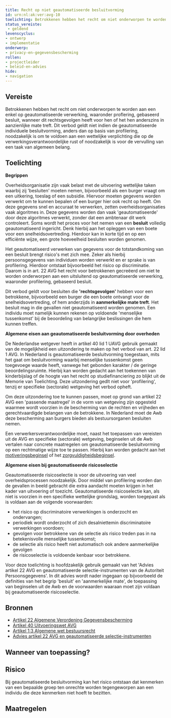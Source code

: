 ```yaml
---
title: Recht op niet geautomatiseerde besluitvorming
id: urn:nl:ak:ver:avg-10
toelichting: Betrokkenen hebben het recht om niet onderworpen te worden aan een enkel op geautomatiseerde verwerking, waaronder proflering, gebaseerd besluit, wanneer dit rechtsgevolgen heeft voor hen of het hen anderszins in aanzienlijke mate treft.
status_vereiste: 
 - geldend
levenscyclus: 
- ontwerp
- implementatie
onderwerp:
- privacy-en-gegevensbescherming
rollen:
- projectleider
- beleid-en-advies
hide:
- navigation
---
```


<!-- tags -->

## Vereiste

Betrokkenen hebben het recht om niet onderworpen te worden aan een enkel op geautomatiseerde verwerking, waaronder proflering, gebaseerd besluit, wanneer dit rechtsgevolgen heeft voor hen of het hen anderszins in aanzienlijke mate treft. Dit verbod geldt niet indien de  geautomatiseerde individuele besluitvorming, anders dan op basis van profilering, noodzakelijk is om te voldoen aan een wettelijke verplichting die op de verwerkingsverantwoordelijke rust of noodzakelijk is voor de vervulling van een taak van algemeen belang.

## Toelichting

**Begrippen**

Overheidsorganisatie zijn vaak belast met de uitvoering wettelijke taken waarbij zij 'besluiten' moeten nemen, bijvoorbeeld als een burger vraagt om een uitkering, toeslag of een subsidie.
Hiervoor moeten gegevens worden verwerkt om te kunnen bepalen of een burger hier ook recht op heeft. Om deze gegevens snel en accuraat te verwerken, zetten overheidsorganisaties vaak algoritmes in. Deze gegevens worden dan vaak 'geautomatiseerde' door deze algoritmes verwerkt, zonder dat een ambtenaar dit werk controleert.
Soms wordt het proces voor het nemen van een **besluit** volledig geautomatiseerd ingericht. Denk hierbij aan het opleggen van een boete voor een snelheidsovertreding. Hierdoor kan in korte tijd en op een efficiënte wijze, een grote hoeveelheid besluiten worden genomen. 

Het geautomatiseerd verwerken van gegevens voor de totstandkoming van een besluit brengt risico's met zich mee. Zeker als hierbij persoonsgegevens van individuen worden verwerkt en er sprake is van profilering. Hierdoor ontstaat bijvoorbeeld het risico op discriminatie. Daarom is in art. 22 AVG het recht voor betrokkenen gecreëerd om niet te worden onderworpen aan een uitsluitend op geautomatiseerde verwerking, waaronder profilering, gebaseerd besluit.

Dit verbod geldt voor besluiten die **'rechtsgevolgen'** hebben voor een betrokkene, bijvoorbeeld een burger die een boete ontvangt voor de snelheidsovertreding, of hem anderzijds in **aanmerkelijke mate treft**. 
Het besluit mag in die gevallen niet geautomatiseerd worden genomen. Een individu moet namelijk kunnen rekenen op voldoende 'menselijke tussenkomst' bij de beoordeling van belangrijke beslissingen die hem kunnen treffen.

**Algemene eisen aan geautomatiseerde besluitvorming door overheden**

De Nederlandse wetgever heeft in artikel 40 lid 1 UAVG gebruik gemaakt van de mogelijkheid een uitzondering te maken op het verbod van art. 22 lid 1 AVG. In Nederland is geautomatiseerde besluitvorming toegestaan, mits het gaat om besluitvorming waarbij menselijke tussenkomst geen toegevoege waarde heeft, vanwege het gebonden karakter / de geringe beoordelingsruimte. Hierbij kan worden gedacht aan het toekennen van kinderbijslag of de hoogte van het recht op studiefinanciering zo blijkt uit de Memorie van Toelichting. Deze uitzondering gedlt niet voor 'profilering', tenzij er specifieke (sectorale) wetgeving het verbod opheft.

Om deze uitzondering toe te kunnen passen, moet op grond van artikel 22 AVG een 'passende maatregel' in de vorm van wetgeving zijn opgesteld waarmee wordt voorzien in de bescherming van de rechten en vrijheden en gerechtvaardigde belangen van de betrokkene. In Nederland moet de Awb deze bescherming aan burgers bieden als bestuursorganen besluiten nemen. 

Een verwerkersverantwoordelijke moet, naast het toepassen van vereisten uit de AVG en specifieke (sectorale) wetgeving, beginselen uit de Awb vertalen naar concrete maatregelen om geautomatiseerde besluitvorming op een rechtmatige wijze toe te passen. Hierbij kan worden gedacht aan het [motiveringsbeginsel](awb-02-motiveringsbeginsel.md) of het [zorgvuldigheidsbeginsel](awb-01-zorgvuldigheidsbeginsel.md).

**Algemene eisen bij geautomatiseerde risicoselectie**

Geautomatiseerde risicoselectie is voor de uitvoering van veel overheidsprocessen noodzakelijk. Door middel van profilering worden dan de gevallen in beeld gebracht die extra aandacht moeten krijgen in het kader van uitvoering of toezicht. Geautomatiseerde risicoselectie kan, als niet is voorzien in een specifieke wettelijke grondslag, worden toegepast als is voldaan aan de volgende voorwaarden:
  - het risico op discriminatoire verwerkingen is onderzocht en ondervangen;
  - periodiek wordt onderzocht of zich desalniettemin discriminatoire verwerkingen voordoen;
  - gevolgen voor betrokkene van de selectie als risico treden pas in na betekenisvolle menselijke tussenkomst;
  - de selectie als risico heeft niet automatisch ook andere aanmerkelijke gevolgen
  - de risicoselectie is voldoende kenbaar voor betrokkene. 

Voor deze toelichting is hoofdzakelijk gebruik gemaakt van het 'Advies artikel 22 AVG en geautomatiseerde selectie-instrumenten van de Autoriteit Persoonsgegevens'. In dit advies wordt nader ingegaan op bijvoorbeeld de definities van het begrip 'besluit' en 'aanmerkelijke mate', de toepassing van beginselen uit de Awb en de voorwaarden waaraan moet zijn voldaan bij geautomatiseerde risicoselectie. 

## Bronnen

- [Artikel 22 Algemene Verordening Gegevensbescherming](https://eur-lex.europa.eu/legal-content/NL/TXT/HTML/?uri=CELEX:32016R0679)
- [Artikel 40 Uitvoeringswet AVG](https://wetten.overheid.nl/jci1.3:c:BWBR0040940&hoofdstuk=4&artikel=40&z=2021-07-01&g=2021-07-01) 
- [Artikel 1:3 Algemene wet bestuursrecht](https://wetten.overheid.nl/jci1.3:c:BWBR0005537&hoofdstuk=1&titeldeel=1.1&artikel=1:3&z=2024-05-01&g=2024-05-01) 
- [Advies artikel 22 AVG en geautomatiseerde selectie-instrumenten](https://www.autoriteitpersoonsgegevens.nl/system/files?file=2024-10/Advies%20geautomatiseerde%20besluitvorming%20artikel%2022%20AVG.pdf)

## Wanneer van toepassing? 


## Risico 

Bij geautomatiseerde besluitvorming kan het risico ontstaan dat kenmerken van een bepaalde groep ten onrechte worden tegengeworpen aan een individu die deze kenmerken niet hoeft te bezitten.

## Maatregelen 

<!-- list_maatregelen vereiste/avg-10-recht-op-niet-geautomatiseerde-besluitvorming no-search no-onderwerp no-rol no-levenscyclus -->
